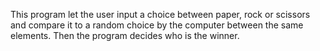 This program let the user input a choice between paper, rock or scissors and compare it to a random choice by the computer between the same elements. Then the program decides who is the winner.